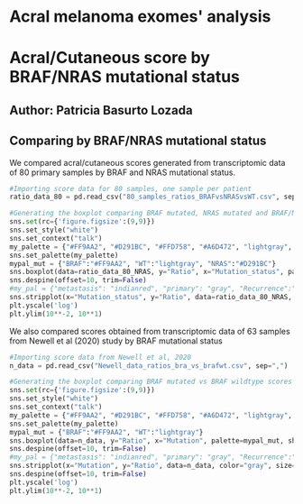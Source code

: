 # Acral melanoma exomes' analysis
# Acral/Cutaneous score by BRAF/NRAS mutational status
## Author: Patricia Basurto Lozada

## Comparing by BRAF/NRAS mutational status

We compared acral/cutaneous scores generated from transcriptomic data of 80 primary samples by BRAF and NRAS mutational status. 


```python
#Importing score data for 80 samples, one sample per patient
ratio_data_80 = pd.read_csv("80_samples_ratios_BRAFvsNRASvsWT.csv", sep=",")

#Generating the boxplot comparing BRAF mutated, NRAS mutated and BRAF/NRAS wildtype scores
sns.set(rc={'figure.figsize':(9,9)})
sns.set_style("white")
sns.set_context("talk")
my_palette = {"#FF9AA2", "#D291BC", "#FFD758", "#A6D472", "lightgray", "#7ec4cf"}
sns.set_palette(my_palette)
mypal_mut = {"BRAF":"#FF9AA2", "WT":"lightgray", "NRAS":"#D291BC"}
sns.boxplot(data=ratio_data_80_NRAS, y="Ratio", x="Mutation_status", palette=mypal_mut, showfliers = False )
sns.despine(offset=10, trim=False)
#my_pal = {"metastasis": "indianred", "primary": "gray", "Recurrence":"blue", "Lesion_in_transit":"green"}
sns.stripplot(x="Mutation_status", y="Ratio", data=ratio_data_80_NRAS, color="gray", size=8, linewidth=0)
plt.yscale('log')
plt.ylim(10**-2, 10**1)

```

We also compared scores obtained from transcriptomic data of 63 samples from Newell et al (2020) study by BRAF mutational status

```python 
#Importing score data from Newell et al, 2020
n_data = pd.read_csv("Newell_data_ratios_bra_vs_brafwt.csv", sep=",")

#Generating the boxplot comparing BRAF mutated vs BRAF wildtype scores
sns.set(rc={'figure.figsize':(9,9)})
sns.set_style("white")
sns.set_context("talk")
my_palette = {"#FF9AA2", "#D291BC", "#FFD758", "#A6D472", "lightgray", "#7ec4cf"}
sns.set_palette(my_palette)
mypal_mut = {"BRAF":"#FF9AA2", "WT":"lightgray"}
sns.boxplot(data=n_data, y="Ratio", x="Mutation", palette=mypal_mut, showfliers = False , order=["WT","BRAF"])
sns.despine(offset=10, trim=False)
#my_pal = {"metastasis": "indianred", "primary": "gray", "Recurrence":"blue", "Lesion_in_transit":"green"}
sns.stripplot(x="Mutation", y="Ratio", data=n_data, color="gray", size=8, linewidth=0, order=["WT","BRAF"])
sns.despine(offset=10, trim=False)
plt.yscale('log')
plt.ylim(10**-2, 10**1)


```
